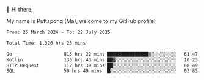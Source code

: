 👋 Hi there,

My name is Puttapong (Ma), welcome to my GitHub profile!

<!--START_SECTION:waka-->

```txt
From: 25 March 2024 - To: 22 July 2025

Total Time: 1,326 hrs 25 mins

Go                   815 hrs 22 mins ███████████████▒░░░░░░░░░   61.47 %
Kotlin               135 hrs 43 mins ██▓░░░░░░░░░░░░░░░░░░░░░░   10.23 %
HTTP Request         112 hrs 39 mins ██░░░░░░░░░░░░░░░░░░░░░░░   08.49 %
SQL                  50 hrs 49 mins  █░░░░░░░░░░░░░░░░░░░░░░░░   03.83 %
```

<!--END_SECTION:waka-->
